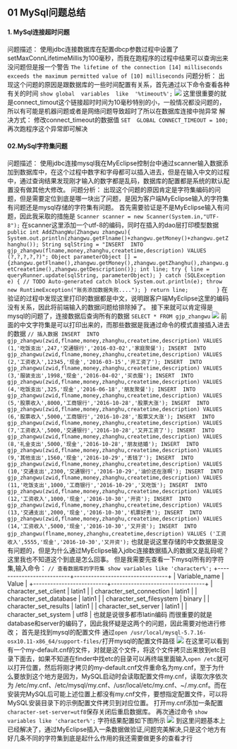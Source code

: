 ## 01 MySql问题总结
#### 1. MySql连接超时问题
问题描述：
使用jdbc连接数据库在配置dbcp参数过程中设置了setMaxConnLifetimeMillis为100毫秒，而我在跑程序的过程中结果可以查询出来没问题但是报一个警告
`The lifetime of the connection [14] milliseconds exceeds the maximum permitted value of [10] milliseconds`
问题分析：
出现这个问题的原因是跟数据库的一些时间配置有关系，首先通过以下命令查看各种有关的时间
`show global  variables  like  '%timeout%';`
![](https://ws4.sinaimg.cn/large/006tNc79gy1fijc2iziwpj30hq0bt0tv.jpg)
这里很重要的就是connect_timout这个链接超时时间为10毫秒特别的小，一般情况都没问题的，所以有可能是机器问题或者是网络问题导致超时了所以在数据库连接中抛异常
解决方式：
修改connect_timeout的数据值
`SET  GLOBAL CONNECT_TIMEOUT = 100;`
再次跑程序这个异常即可解决

#### 02.MySql字符集问题
问题描述：
使用jdbc连接mysql我在MyEclipse控制台中通过scanner输入数据添加到数据库中，在这个过程中数字和字母都可以插入进去，但是在输入中文的过程中，通过查询结果发现刚才输入的数字都是乱码，数据库的配置都是系统的默认配置没有做其他大修改。
问题分析：
出现这个问题的原因肯定是字符集编码的问题，但是需要定位到底是哪一块出了问题，是因为客户端MyEclipse输入的字符集有问题还是mysql存储的字符集有问题。
首先需要验证是不是MyEclipse输入有问题，因此我采取的措施是
`Scanner scanner = new Scanner(System.in,"UTF-8");`
在scanner这里添加一个utf-8的编码，同时在插入的dao层打印模型数据
`public int AddZhangWu(Zhangwu zhangwu){
		System.out.println(zhangwu.getFlname()+zhangwu.getMoney()+zhangwu.getZhanghu());
		String sqlString = "INSERT  INTO gjp_zhangwu(flname,money,zhanghu,createtime,description) VALUES (?,?,?,?,?)";
		Object parameterObject [] = {zhangwu.getFlname(),zhangwu.getMoney(),zhangwu.getZhanghu(),zhangwu.getCreatetime(),zhangwu.getDescription()};
		int line;
		try {
			line = queryRunner.update(sqlString, parameterObject);
		} catch (SQLException e) {
			// TODO Auto-generated catch block
			System.out.println(e);
			throw new RuntimeException("账务添加数据失败....");
		}
		return line;		
	}`
	在验证的过程中发现这里打印的数据都是中文，说明跟客户端MyEclipse这里的编码没有关系，因此将前端输入的数据问题给排除掉了。
	接下来就可以肯定得是mysql的问题了，连接数据后查询所有的数据
`SELECT * FROM gjp_zhangwu`
![](https://ws2.sinaimg.cn/large/006tKfTcgy1finqamp797j311c0gcjwl.jpg)
前面的中文字符集是可以打印出来的，而那些数据是我通过命令的模式直接插入进去的数据
`// 插入数据
INSERT  INTO gjp_zhangwu(zwid,flname,money,zhanghu,createtime,description) VALUES (1,'吃饭支出',247,'交通银行','2016-03-02','家庭聚餐');
INSERT  INTO gjp_zhangwu(zwid,flname,money,zhanghu,createtime,description) VALUES (2,'工资收入',12345,'现金','2016-03-15','开工资了');
INSERT  INTO gjp_zhangwu(zwid,flname,money,zhanghu,createtime,description) VALUES (3,'服装支出',1998,'现金','2016-04-02','买衣服');
INSERT  INTO gjp_zhangwu(zwid,flname,money,zhanghu,createtime,description) VALUES (4,'吃饭支出',325,'现金','2016-06-18','朋友聚餐');
INSERT  INTO gjp_zhangwu(zwid,flname,money,zhanghu,createtime,description) VALUES (5,'股票收入',8000,'工商银行','2016-10-28','股票大涨');
INSERT  INTO gjp_zhangwu(zwid,flname,money,zhanghu,createtime,description) VALUES (6,'股票收入',5000,'工商银行','2016-10-28','股票又大涨');
INSERT  INTO gjp_zhangwu(zwid,flname,money,zhanghu,createtime,description) VALUES (7,'工资收入',5000,'交通银行','2016-10-28','又开工资了');
INSERT  INTO gjp_zhangwu(zwid,flname,money,zhanghu,createtime,description) VALUES (8,'礼金支出',5000,'现金','2016-10-28','朋友结婚');
INSERT  INTO gjp_zhangwu(zwid,flname,money,zhanghu,createtime,description) VALUES (9,'其他支出',1560,'现金','2016-10-29','丢钱了');
INSERT  INTO gjp_zhangwu(zwid,flname,money,zhanghu,createtime,description) VALUES (10,'交通支出',2300,'交通银行','2016-10-29','油价还在涨啊');
INSERT  INTO gjp_zhangwu(zwid,flname,money,zhanghu,createtime,description) VALUES (11,'吃饭支出',1000,'工商银行','2016-10-29','又吃饭');
INSERT  INTO gjp_zhangwu(zwid,flname,money,zhanghu,createtime,description) VALUES (12,'工资收入',1000,'现金','2016-10-30','开资');
INSERT  INTO gjp_zhangwu(zwid,flname,money,zhanghu,createtime,description) VALUES (13,'交通支出',2000,'现金','2016-10-30','机票好贵');
INSERT  INTO gjp_zhangwu(zwid,flname,money,zhanghu,createtime,description) VALUES (14,'工资收入',5000,'现金','2016-10-30','又开资');
INSERT  INTO gjp_zhangwu(flname,money,zhanghu,createtime,description) VALUES ('工资收入',5555,'现金','2016-10-30','又开资');`
也就是说这里存储的中文数据是没有问题的，但是为什么通过MyEclipse输入jdbc连接数据插入的数据又是乱码呢？这里我也不知道这个到底是怎么回事。
但是我需要先查看一下mysql所有的字符集,输入命令：
`// 查看数据库的字符集
show variables like 'character%';`
+--------------------------+---------------------------------+
| Variable_name            | Value                           |
+--------------------------+---------------------------------+
| character_set_client     | latin1                          |
| character_set_connection | latin1                          |
| character_set_database   | latin1                          |
| character_set_filesystem | binary                          |
| character_set_results    | latin1                          |
| character_set_server     | latin1                          |
| character_set_system     | utf8                            |
也就是说很多都市latin编码
而很重要的就是database和server的编码了，因此我怀疑是这两个的问题，因此需要对他进行修改；
首先是找到mysql的配置文件
通过`open /usr/local/mysql-5.7.16-osx10.11-x86_64/support-files/`打开mysql的配置文件路径
![](https://ws3.sinaimg.cn/large/006tNc79gy1finqji727dj316s0o8jvz.jpg)
在这里可以看到有一个my-default.cnf的文件，对就是这个文件，将这个文件拷贝出来放到etc目录下面去，如果不知道在finder中找etc的目录可以再终端里面输入`open /etc`就可以打开位置，然后将刚才拷贝的my-default.cnf文件重命名为my.cnf，至于为什么要放到这个地方是因为，MySQL启动时会读取配置文件my.cnf，读取次序依次为 /etc/my.cnf、/etc/mysql/my.cnf、/usr/local/etc/my.cnf、~/.my.cnf。而在安装完MySQL后可能上述位置上都没有my.cnf文件，要想指定配置文件，可以将MySQL安装目录下的示例配置文件拷贝到对应位置。
打开my.cnf添加一条配置`character-set-server=utf8`保存关闭后重启数据库。
再次通过命令
`show variables like 'character%';`
字符结果配置如下图所示
![](https://ws4.sinaimg.cn/large/006tNc79gy1finqfmilzsj30z40aqjte.jpg)
到这里问题基本上已经解决了，通过MyEclipse插入一条数据做验证,问题完美解决,只是这个地方有好几条不同的字符集到底是起什么作用的我还需要做更多的查看才行





